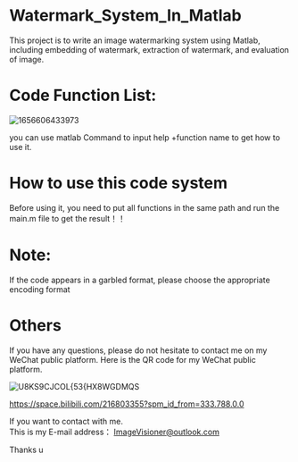 # Watermark_System_In_Matlab
This project is to write an image watermarking system using Matlab, including embedding of watermark, extraction of watermark, and evaluation of image.  

# Code Function List:
![1656606433973](https://user-images.githubusercontent.com/102503666/176729422-dd1502bc-7ac7-46cb-a67f-47a1f79a4a77.jpg)

you can use matlab Command to input help +function name to get how to use it.




#  How to use this code system

Before using it, you need to put all functions in the same path and run the main.m file to get the result！！

# Note:
If the code appears in a garbled format, please choose the appropriate encoding format

# Others

If you have any questions, please do not hesitate to contact me on my WeChat public platform. Here is the QR code for my WeChat public platform.

![U8KS9CJCOL{53{HX8WGDMQS](https://user-images.githubusercontent.com/102503666/170419940-e5708917-7f3d-4eaa-8a78-5d538ae2ece6.png)


https://space.bilibili.com/216803355?spm_id_from=333.788.0.0

If you want to contact with me.   
This is my E-mail address： ImageVisioner@outlook.com

Thanks u 
